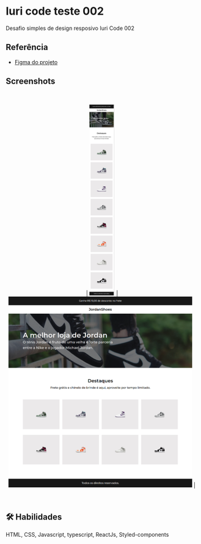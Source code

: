 
# Iuri code teste 002

Desafio simples de design resposivo Iuri Code 002 


## Referência

 - [Figma do projeto](https://www.figma.com/file/Yb9IBH56g7T1hdIyZ3BMNO/Desafios---Codel%C3%A2ndia?node-id=1973-39&t=P5hJUgJnVTAJu2x4-0)
 

## Screenshots

<div align="center">

<br />

 | <img src="./public//assets/images/mobile.png" data-canonical-src="https://gyazo.com/eb5c5741b6a9a16c692170a41a49c858.png" height="500" /> | 
 <img src="./public//assets/images/desktop.png" data-canonical-src="https://gyazo.com/eb5c5741b6a9a16c692170a41a49c858.png" height="500" /> |

</div>

<br />

## 🛠 Habilidades

HTML, CSS, Javascript, typescript, ReactJs, Styled-components


